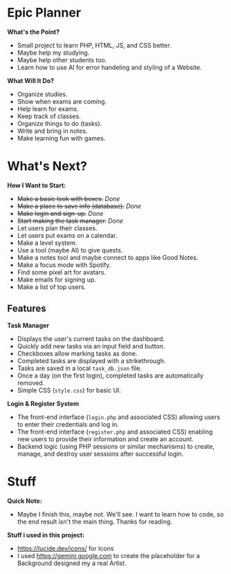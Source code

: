 # Epic Planner

**What's the Point?**
- Small project to learn PHP, HTML, JS, and CSS better.
- Maybe help my studying.
- Maybe help other students too.
- Learn how to use AI for error handeling and styling of a Website.

**What Will It Do?**
- Organize studies.
- Show when exams are coming.
- Help learn for exams.
- Keep track of classes.
- Organize things to do (tasks).
- Write and bring in notes.
- Make learning fun with games.

# What's Next?

**How I Want to Start:**
- ~~Make a basic look with boxes.~~ *Done*
- ~~Make a place to save info (database).~~ *Done*
- ~~Make login and sign-up.~~ *Done*
- ~~Start making the task manager.~~ *Done*
- Let users plan their classes.
- Let users put exams on a calendar.
- Make a level system.
- Use a tool (maybe AI) to give quests.
- Make a notes tool and maybe connect to apps like Good Notes.
- Make a focus mode with Spotify.
- Find some pixel art for avatars.
- Make emails for signing up.
- Make a list of top users.

## Features

**Task Manager**
-  Displays the user's current tasks on the dashboard.
-  Quickly add new tasks via an input field and button.
-  Checkboxes allow marking tasks as done.
-  Completed tasks are displayed with a strikethrough.
-  Tasks are saved in a local `task_db.json` file.
-  Once a day (on the first login), completed tasks are automatically removed.
-  Simple CSS (`style.css`) for basic UI.

**Login & Register System**
- The front-end interface (`login.php` and associated CSS) allowing users to enter their credentials and log in.
- The front-end interface (`register.php` and associated CSS) enabling new users to provide their information and create an account.
- Backend logic (using PHP sessions or similar mechanisms) to create, manage, and destroy user sessions after successful login.


# Stuff

**Quick Note:**
- Maybe I finish this, maybe not. We'll see. I want to learn how to code, so the end result isn't the main thing. Thanks for reading.

**Stuff i used in this project:**
- https://lucide.dev/icons/ for Icons 
- I used https://gemini.google.com to create the placeholder for a Background designed my a real Artist.